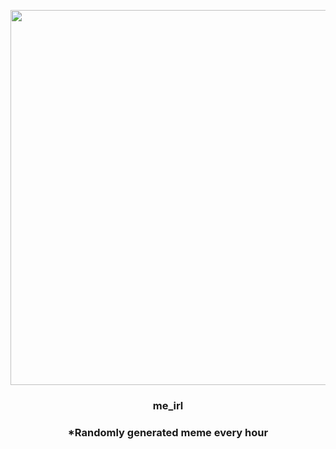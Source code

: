 <p align="center">
        <img src="https://i.redd.it/6bjxi9jr11891.jpg" width="600" height="600">
        </p>
        <h3 align="center">me_irl</h3>
        <h3 align="center">*Randomly generated meme every hour</h3>
    